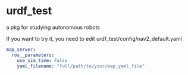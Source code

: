 # urdf_test
 a pkg for studying autonomous robots 
 
 If you want to try it, you need to edit urdf_test/config/nav2_default.yaml
 
```yaml
map_server:
  ros__parameters:
    use_sim_time: False
    yaml_filename: "full/path/to/your/map_yaml_file"
```
